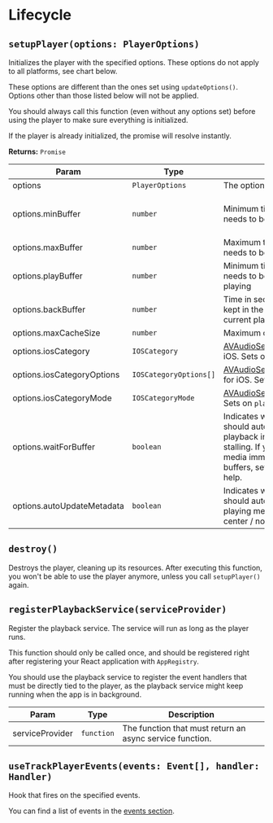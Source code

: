 # Lifecycle

## `setupPlayer(options: PlayerOptions)`

Initializes the player with the specified options. These options do not apply to all platforms, see chart below.

These options are different than the ones set using `updateOptions()`. Options other than those listed below will not be applied.

You should always call this function (even without any options set) before using the player to make sure everything is initialized.

If the player is already initialized, the promise will resolve instantly.

**Returns:** `Promise`

| Param                      | Type                   | Description                                                                                                                                                                                            | Default                       | Android | iOS | Windows |
| -------------------------- | ---------------------- | ------------------------------------------------------------------------------------------------------------------------------------------------------------------------------------------------------ | ----------------------------- | :-----: | :-: | :-----: |
| options                    | `PlayerOptions`        | The options                                                                                                                                                                                            |
| options.minBuffer          | `number`               | Minimum time in seconds that needs to be buffered                                                                                                                                                      | 15 (android), automatic (ios) |   ✅    | ✅  |   ❌    |
| options.maxBuffer          | `number`               | Maximum time in seconds that needs to be buffered                                                                                                                                                      | 50                            |   ✅    | ❌  |   ❌    |
| options.playBuffer         | `number`               | Minimum time in seconds that needs to be buffered to start playing                                                                                                                                     | 2.5                           |   ✅    | ❌  |   ❌    |
| options.backBuffer         | `number`               | Time in seconds that should be kept in the buffer behind the current playhead time.                                                                                                                    | 0                             |   ✅    | ❌  |   ❌    |
| options.maxCacheSize       | `number`               | Maximum cache size in kilobytes                                                                                                                                                                        | 0                             |   ✅    | ❌  |   ❌    |
| options.iosCategory        | `IOSCategory`          | [AVAudioSession.Category](https://developer.apple.com/documentation/avfoundation/avaudiosession/1616615-category) for iOS. Sets on `play()`                                                            | `playback`                    |   ❌    | ✅  |   ❌    |
| options.iosCategoryOptions | `IOSCategoryOptions[]` | [AVAudioSession.CategoryOptions](https://developer.apple.com/documentation/avfoundation/avaudiosession/1616503-categoryoptions) for iOS. Sets on `play()`                                              | `[]`                          |   ❌    | ✅  |   ❌    |
| options.iosCategoryMode    | `IOSCategoryMode`      | [AVAudioSession.Mode](https://developer.apple.com/documentation/avfoundation/avaudiosession/1616508-mode) for iOS. Sets on `play()`                                                                    | `default`                     |   ❌    | ✅  |   ❌    |
| options.waitForBuffer      | `boolean`              | Indicates whether the player should automatically delay playback in order to minimize stalling. If you notice that network media immediately pauses after it buffers, setting this to `true` may help. | false                         |   ❌    | ✅  |   ❌    |
| options.autoUpdateMetadata | `boolean`              | Indicates whether the player should automatically update now playing metadata data in control center / notification.                                                                                   | true                          |   ✅    | ❌  |   ❌    |

## `destroy()`

Destroys the player, cleaning up its resources. After executing this function, you won't be able to use the player anymore, unless you call `setupPlayer()` again.

## `registerPlaybackService(serviceProvider)`

Register the playback service. The service will run as long as the player runs.

This function should only be called once, and should be registered right after registering your React application with `AppRegistry`.

You should use the playback service to register the event handlers that must be directly tied to the player, as the playback service might keep running when the app is in background.

| Param           | Type       | Description                                              |
| --------------- | ---------- | -------------------------------------------------------- |
| serviceProvider | `function` | The function that must return an async service function. |

## `useTrackPlayerEvents(events: Event[], handler: Handler)`

Hook that fires on the specified events.

You can find a list of events in the [events section](../events.md#player).
